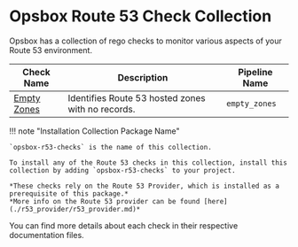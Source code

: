# Opsbox Route 53 Check Collection

Opsbox has a collection of rego checks to monitor various aspects of your Route 53 environment.

| Check Name                        | Description                                                        | Pipeline Name          |
|-----------------------------------|--------------------------------------------------------------------|------------------------|
| [Empty Zones](./empty_zones.md)   | Identifies Route 53 hosted zones with no records.                  | `empty_zones`          |

!!! note "Installation Collection Package Name"

    `opsbox-r53-checks` is the name of this collection.

    To install any of the Route 53 checks in this collection, install this collection by adding `opsbox-r53-checks` to your project.

    *These checks rely on the Route 53 Provider, which is installed as a prerequisite of this package.*
    *More info on the Route 53 provider can be found [here](./r53_provider/r53_provider.md)*

You can find more details about each check in their respective documentation files.